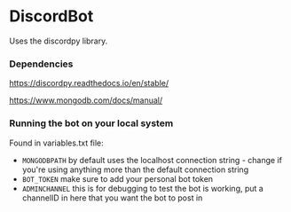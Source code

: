 # DiscordBot
Uses the discordpy library.

### Dependencies
https://discordpy.readthedocs.io/en/stable/

https://www.mongodb.com/docs/manual/

### Running the bot on your local system
Found in variables.txt file:
- `MONGODBPATH` by default uses the localhost connection string - change if you're using anything more than the default connection string
- `BOT_TOKEN` make sure to add your personal bot token
- `ADMINCHANNEL` this is for debugging to test the bot is working, put a channelID in here that you want the bot to post in
